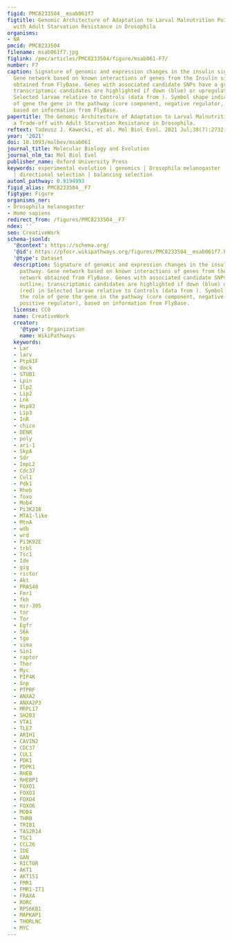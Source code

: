 ```yaml
---
figid: PMC8233504__msab061f7
figtitle: Genomic Architecture of Adaptation to Larval Malnutrition Points to a Trade-off
  with Adult Starvation Resistance in Drosophila
organisms:
- NA
pmcid: PMC8233504
filename: msab061f7.jpg
figlink: /pmc/articles/PMC8233504/figure/msab061-F7/
number: F7
caption: Signature of genomic and expression changes in the insulin signaling pathway.
  Gene network based on known interactions of genes from the Insulin signaling network
  obtained from FlyBase. Genes with associated candidate SNPs have a green outline;
  transcriptomic candidates are highlighted if down (blue) or upregulated (red) in
  Selected larvae relative to Controls (data from ). Symbol shape indicates the role
  of gene the gene in the pathway (core component, negative regulator, positive regulator),
  based on information from FlyBase.
papertitle: The Genomic Architecture of Adaptation to Larval Malnutrition Points to
  a Trade-off with Adult Starvation Resistance in Drosophila.
reftext: Tadeusz J. Kawecki, et al. Mol Biol Evol. 2021 Jul;38(7):2732-2749.
year: '2021'
doi: 10.1093/molbev/msab061
journal_title: Molecular Biology and Evolution
journal_nlm_ta: Mol Biol Evol
publisher_name: Oxford University Press
keywords: experimental evolution | genomics | Drosophila melanogaster | larval malnutrition
  | directional selection | balancing selection
automl_pathway: 0.9194993
figid_alias: PMC8233504__F7
figtype: Figure
organisms_ner:
- Drosophila melanogaster
- Homo sapiens
redirect_from: /figures/PMC8233504__F7
ndex: ''
seo: CreativeWork
schema-jsonld:
  '@context': https://schema.org/
  '@id': https://pfocr.wikipathways.org/figures/PMC8233504__msab061f7.html
  '@type': Dataset
  description: Signature of genomic and expression changes in the insulin signaling
    pathway. Gene network based on known interactions of genes from the Insulin signaling
    network obtained from FlyBase. Genes with associated candidate SNPs have a green
    outline; transcriptomic candidates are highlighted if down (blue) or upregulated
    (red) in Selected larvae relative to Controls (data from ). Symbol shape indicates
    the role of gene the gene in the pathway (core component, negative regulator,
    positive regulator), based on information from FlyBase.
  license: CC0
  name: CreativeWork
  creator:
    '@type': Organization
    name: WikiPathways
  keywords:
  - Lar
  - larv
  - Ptp61F
  - dock
  - STUB1
  - Lpin
  - Ilp2
  - Lip2
  - Lnk
  - Hsp83
  - Lip3
  - InR
  - chico
  - DENR
  - poly
  - ari-1
  - SkpA
  - Sdr
  - ImpL2
  - Cdc37
  - Cul1
  - Pdk1
  - Rheb
  - foxo
  - Mob4
  - Pi3K21B
  - MTA1-like
  - MtnA
  - wdb
  - wrd
  - Pi3K92E
  - trbl
  - Tsc1
  - Ide
  - gig
  - rictor
  - Akt
  - PRAS40
  - Fmr1
  - fkh
  - mir-305
  - tor
  - Tor
  - Egfr
  - S6k
  - tgo
  - sima
  - Sin1
  - raptor
  - Thor
  - Myc
  - PIP4K
  - Snp
  - PTPRF
  - ANXA2
  - ANXA2P3
  - MRPL17
  - SH2B3
  - VTA1
  - TLE7
  - ARIH1
  - CAVIN2
  - CDC37
  - CUL1
  - PDK1
  - PDPK1
  - RHEB
  - RHEBP1
  - FOXO1
  - FOXO3
  - FOXO4
  - FOXO6
  - MOB4
  - THRB
  - TRIB1
  - TAS2R14
  - TSC1
  - CCL26
  - IDE
  - GAN
  - RICTOR
  - AKT1
  - AKT1S1
  - FMR1
  - FMR1-IT1
  - FRAXA
  - RORC
  - RPS6KB1
  - MAPKAP1
  - THORLNC
  - MYC
---
```

